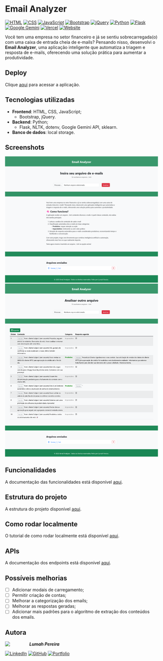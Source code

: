 # Email Analyzer
[![HTML](https://img.shields.io/badge/HTML-%23E34F26.svg?logo=html5&logoColor=white)](#) [![CSS](https://img.shields.io/badge/CSS-1572B6?logo=css3&logoColor=fff)](#) [![JavaScript](https://img.shields.io/badge/JavaScript-F7DF1E?logo=javascript&logoColor=000)](#) [![Bootstrap](https://img.shields.io/badge/Bootstrap-7952B3?logo=bootstrap&logoColor=fff)](#) [![jQuery](https://img.shields.io/badge/jQuery-0769AD?logo=jquery&logoColor=fff)](#) [![Python](https://img.shields.io/badge/Python-3776AB?logo=python&logoColor=fff)](#) [![Flask](https://img.shields.io/badge/Flask-000?logo=flask&logoColor=fff)](#) [![Google Gemini](https://img.shields.io/badge/Google%20Gemini-886FBF?logo=googlegemini&logoColor=fff)](#) [![Vercel](https://img.shields.io/badge/Vercel-%23000000.svg?logo=vercel&logoColor=white)](#) [![Website](https://img.shields.io/website-up-down-green-red/http/shields.io.svg)](https://shields.io/)

Você tem uma empresa no setor financeiro e já se sentiu sobrecarregada(o) com uma caixa de entrada cheia de e-mails? Pensando nisso, desenvolvi o **Email Analyzer**, uma aplicação inteligente que automatiza a triagem e resposta de e-mails, oferecendo uma solução prática para aumentar a produtividade.

## Deploy
Clique [aqui](https://email-analyzer-eight.vercel.app/) para acessar a aplicação.

## Tecnologias utilizadas
- **Frontend**: HTML, CSS, JavaScript;
  - Bootstrap, jQuery.
- **Backend**: Python;
  - Flask, NLTK, dotenv, Google Gemini API, sklearn.
- **Banco de dados**: local storage.

## Screenshots
![Home](./docs/screenshots/home.png)
![Tela de análise do arquivo](./docs/screenshots/file.png)

## Funcionalidades
A documentação das funcionalidades está disponível [aqui](./docs/funcionalidades.md).

## Estrutura do projeto
A estrutura do projeto disponível [aqui](./docs/estrutura.md).

## Como rodar localmente
O tutorial de como rodar localmente está  disponível [aqui](./docs/run.md).

## APIs
A documentação dos endpoints está disponível [aqui](./docs/apis.md).

## Possíveis melhorias
- [ ] Adicionar modais de carregamento;
- [ ] Permitir criação de contas;
- [ ] Melhorar a categorização dos emails;
- [ ] Melhorar as respostas geradas;
- [ ] Adicionar mais padrões para o algoritmo de extração dos conteúdos dos emails.

## Autora
<img src="https://github.com/lumahloi.png" width="80" align="left"/>

***Lumah Pereira***


[![LinkedIn](https://custom-icon-badges.demolab.com/badge/LinkedIn-0A66C2?logo=linkedin-white&logoColor=fff)](https://www.linkedin.com/in/lumah-pereira) [![GitHub](https://img.shields.io/badge/GitHub-%23121011.svg?logo=github&logoColor=white)](https://www.github.com/lumahloi) [![Portfolio](https://img.shields.io/badge/Portfolio-D47CBC.svg?logo=vercel&logoColor=white)](https://www.lumah-pereira.vercel.app)
